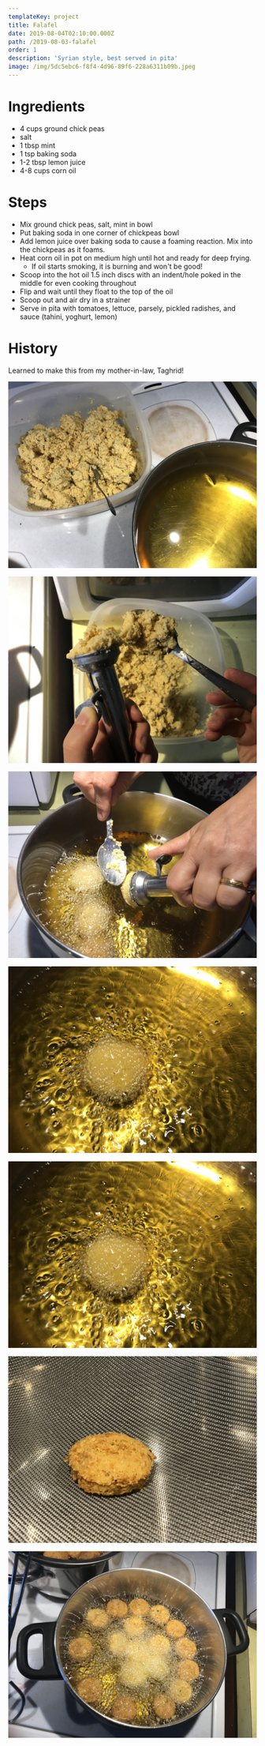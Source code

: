 ```yaml
---
templateKey: project
title: Falafel
date: 2019-08-04T02:10:00.000Z
path: /2019-08-03-falafel
order: 1
description: 'Syrian style, best served in pita'
image: /img/5dc5ebc6-f8f4-4d96-89f6-228a6311b09b.jpeg
---
```

# Ingredients
* 4 cups ground chick peas
* salt
* 1 tbsp mint
* 1 tsp baking soda
* 1-2 tbsp lemon juice
* 4-8 cups corn oil

# Steps
* Mix ground chick peas, salt, mint in bowl
* Put baking soda in one corner of chickpeas bowl
* Add lemon juice over baking soda to cause a foaming reaction. Mix into the chickpeas as it foams.
* Heat corn oil in pot on medium high until hot and ready for deep frying.
  * If oil starts smoking, it is burning and won't be good!
* Scoop into the hot oil 1.5 inch discs with an indent/hole poked in the middle for even cooking throughout
* Flip and wait until they float to the top of the oil
* Scoop out and air dry in a strainer
* Serve in pita with tomatoes, lettuce, parsely, pickled radishes, and sauce (tahini, yoghurt, lemon)

# History
Learned to make this from my mother-in-law, Taghrid!

![](/img/falafel-img_7319.jpg)

![](/img/falafel-img_7328.jpg)

![](/img/falafel-img_7325.jpg)

![](/img/falafel-img_7324.jpg)

![](/img/falafel-img_7324.jpg)

![](/img/falafel-img_7327.jpg)

![](/img/falafel-img_7330.jpg)
